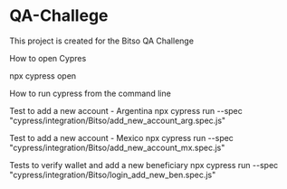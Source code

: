 # QA-Challege
This project is created for the Bitso QA Challenge 

How to open Cypres 

 npx cypress open

How to run cypress from the command line

Test to add a new account - Argentina 
 npx cypress run --spec "cypress/integration/Bitso/add_new_account_arg.spec.js"

 Test to add a new account - Mexico 
 npx cypress run --spec "cypress/integration/Bitso/add_new_account_mx.spec.js"

 Tests to verify wallet and add a new beneficiary
 npx cypress run --spec "cypress/integration/Bitso/login_add_new_ben.spec.js"




